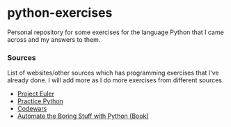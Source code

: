 # python-exercises
Personal repository for some exercises for the language Python that I came across and my answers to them.

### Sources
List of websites/other sources which has programming exercises that I've already done. I will add more as I do more exercises from different sources.
- [Project Euler](projecteuler.net/)
- [Practice Python](https://www.practicepython.org/)
- [Codewars](https://www.codewars.com/)
- [Automate the Boring Stuff with Python (Book)](https://automatetheboringstuff.com/)
